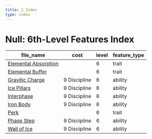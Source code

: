 ```yaml
---
title: 📑 Index
type: index
---
```


# Null: 6th-Level Features Index

| file_name                                         | cost         | level | feature_type |
| ------------------------------------------------- | ------------ | ----- | ------------ |
| [Elemental Absorption](../Elemental%20Absorption) |              | 6     | trait        |
| [Elemental Buffer](../Elemental%20Buffer)         |              | 6     | trait        |
| [Gravitic Charge](../Gravitic%20Charge)           | 9 Discipline | 6     | ability      |
| [Ice Pillars](../Ice%20Pillars)                   | 9 Discipline | 6     | ability      |
| [Interphase](../Interphase)                       | 9 Discipline | 6     | ability      |
| [Iron Body](../Iron%20Body)                       | 9 Discipline | 6     | ability      |
| [Perk](../Perk)                                   |              | 6     | trait        |
| [Phase Step](../Phase%20Step)                     | 9 Discipline | 6     | ability      |
| [Wall of Ice](../Wall%20of%20Ice)                 | 9 Discipline | 6     | ability      |

